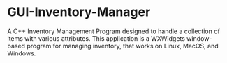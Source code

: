 # GUI-Inventory-Manager
A C++ Inventory Management Program designed to handle a collection of items with various attributes. This application is a WXWidgets window-based program for managing inventory, that works on Linux, MacOS, and Windows.
